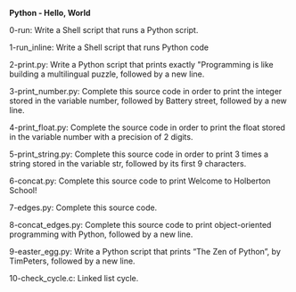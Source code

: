 **Python - Hello, World**

0-run: Write a Shell script that runs a Python script.

1-run_inline: Write a Shell script that runs Python code

2-print.py: Write a Python script that prints exactly "Programming is like building a multilingual puzzle, followed by a new line.

3-print_number.py: Complete this source code in order to print the integer stored in the variable number, followed by Battery street, followed by a new line.

4-print_float.py: Complete the source code in order to print the float stored in the variable number with a precision of 2 digits.

5-print_string.py: Complete this source code in order to print 3 times a string stored in the variable str, followed by its first 9 characters.

6-concat.py: Complete this source code to print Welcome to Holberton School!

7-edges.py: Complete this source code.

8-concat_edges.py: Complete this source code to print object-oriented programming with Python, followed by a new line.

9-easter_egg.py: Write a Python script that prints “The Zen of Python”, by TimPeters, followed by a new line.

10-check_cycle.c: Linked list cycle.

